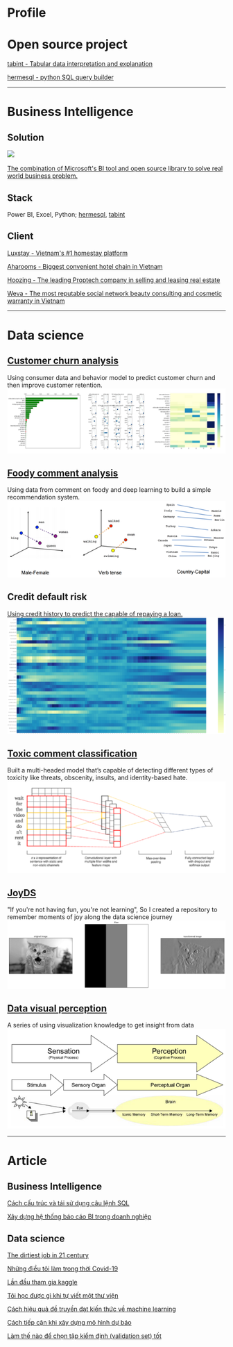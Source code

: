 # Profile

# Open source project
 [tabint - Tabular data interpretation and explanation](https://github.com/KienVu2368/tabint)
 
 [hermesql - python SQL query builder](https://github.com/KienVu2368/Hermesql)

_____
# Business Intelligence
## Solution
<img src="https://raw.githubusercontent.com/KienVu2368/kienvu2368.github.io/master/images/BI.png"/>

[The combination of Microsoft's BI tool and open source library to solve real world business problem.](https://medium.com/@kien.vu/x%C3%A2y-d%E1%BB%B1ng-h%E1%BB%87-th%E1%BB%91ng-b%C3%A1o-c%C3%A1o-bi-trong-doanh-nghi%E1%BB%87p-487ba7559fe8)



## Stack
Power BI, Excel, Python; [hermesql](https://github.com/KienVu2368/Hermesql), [tabint](https://github.com/KienVu2368/tabint)



## Client
[Luxstay - Vietnam's #1 homestay platform](https://www.luxstay.com/vi/)

[Aharooms - Biggest convenient hotel chain in Vietnam](https://aharooms.com/)

[Hoozing - The leading Proptech company in selling and leasing real estate](https://www.hoozing.com/)

[Weva - The most reputable social network beauty consulting and cosmetic warranty in Vietnam](https://weva.vn/)

____
# Data science

## [Customer churn analysis](https://medium.com/@kien.vu/d%E1%BB%B1-%C4%91o%C3%A1n-kh%C3%A1ch-h%C3%A0ng-r%E1%BB%9Di-b%E1%BB%8F-trong-ng%C3%A0nh-vi%E1%BB%85n-th%C3%B4ng-ph%E1%BA%A7n-2-5db819e64347)
Using consumer data and behavior model to predict customer churn and then improve customer retention.
<img src="images/customer_churn.png?raw=true"/>



## [Foody comment analysis](https://medium.com/@kien.vu/x%C3%A2y-d%E1%BB%B1ng-recommendation-system-%C4%91%C6%A1n-gi%E1%BA%A3n-v%E1%BB%9Bi-deep-learning-4bf665f39928)
Using data from comment on foody and deep learning to build a simple recommendation system.
<img src="images/foody.png?raw=true"/>



## Credit default risk 
[Using  credit history to predict the capable of repaying a loan.](https://medium.com/@kien.vu/d%E1%BB%B1-%C4%91o%C3%A1n-kh%E1%BA%A3-n%C4%83ng-ch%E1%BA%ADm-tr%E1%BA%A3-n%E1%BB%A3-d%E1%BB%B1a-tr%C3%AAn-h%C3%A0nh-vi-ti%C3%AAu-d%C3%B9ng-th%E1%BA%BB-t%C3%ADn-d%E1%BB%A5ng-d6e3ddcf3593)
<img src="images/credit_default.png?raw=true"/>



## [Toxic comment classification](https://medium.com/@kien.vu/l%E1%BA%A7n-%C4%91%E1%BA%A7u-tham-gia-kaggle-toxic-comment-classification-challenge-b106377576b3?source=your_stories_page---------------------------)
Built a multi-headed model that’s capable of detecting different types of toxicity like threats, obscenity, insults, and identity-based hate.
<img src="images/toxic_comment_classification.png?raw=true"/>



## [JoyDS](https://github.com/KienVu2368/JoyDS)
"If you're not having fun, you're not learning", So I created a repository to remember moments of joy along the data science journey
<img src="images/JoyDS.png?raw=true"/>



## [Data visual perception](https://github.com/KienVu2368/medium-blog)
A series of using visualization knowledge to get insight from data
<img src="images/visual_perception.png?raw=true"/>

____
# Article
## Business Intelligence

[Cách cấu trúc và tái sử dụng câu lệnh SQL](https://medium.com/@kien.vu/c%C3%A1ch-c%E1%BA%A5u-tr%C3%BAc-v%C3%A0-t%C3%A1i-s%E1%BB%AD-d%E1%BB%A5ng-c%C3%A2u-l%E1%BB%87nh-sql-fc4868179c16)

[Xây dựng hệ thống báo cáo BI trong doanh nghiệp](https://medium.com/@kien.vu/x%C3%A2y-d%E1%BB%B1ng-h%E1%BB%87-th%E1%BB%91ng-b%C3%A1o-c%C3%A1o-bi-trong-doanh-nghi%E1%BB%87p-487ba7559fe8)



## Data science

[The dirtiest job in 21 century](https://medium.com/@kien.vu/the-dirtiest-job-in-21-century-111bf65fdd3e)

[Những điều tôi làm trong thời Covid-19](https://medium.com/@kien.vu/nh%E1%BB%AFng-%C4%91i%E1%BB%81u-t%C3%B4i-l%C3%A0m-trong-th%E1%BB%9Di-covid-19-1136c45818af)

[Lần đầu tham gia kaggle](https://medium.com/@kien.vu/l%E1%BA%A7n-%C4%91%E1%BA%A7u-tham-gia-kaggle-toxic-comment-classification-challenge-b106377576b3)

[Tôi học được gì khi tự viết một thư viện](https://medium.com/@kien.vu/t%C3%B4i-h%E1%BB%8Dc-%C4%91%C6%B0%E1%BB%A3c-g%C3%AC-khi-t%E1%BB%B1-vi%E1%BA%BFt-m%E1%BB%99t-th%C6%B0-vi%E1%BB%87n-eae5fd0ee224)

[Cách hiệu quả đề truyền đạt kiến thức về machine learning](https://medium.com/@kien.vu/c%C3%A1ch-hi%E1%BB%87u-qu%E1%BA%A3-%C4%91%E1%BB%81-truy%E1%BB%81n-%C4%91%E1%BA%A1t-ki%E1%BA%BFn-th%E1%BB%A9c-v%E1%BB%81-machine-learning-c95316c4ed5)

[Cách tiếp cận khi xây dựng mô hình dự báo](https://medium.com/@kien.vu/c%C3%A1ch-ti%E1%BA%BFp-c%E1%BA%ADn-khi-x%C3%A2y-d%E1%BB%B1ng-m%C3%B4-h%C3%ACnh-d%E1%BB%B1-b%C3%A1o-d6402659f1c)

[Làm thế nào để chọn tập kiểm định (validation set) tốt](https://medium.com/@kien.vu/l%C3%A0m-th%E1%BA%BF-n%C3%A0o-%C4%91%E1%BB%83-ch%E1%BB%8Dn-t%E1%BA%ADp-ki%E1%BB%83m-%C4%91%E1%BB%8Bnh-validation-set-t%E1%BB%91t-d6b7a8dbaaf54)

